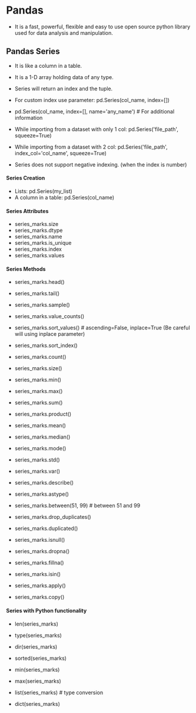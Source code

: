 # Pandas
* It is a fast, powerful, flexible and easy to use open source python library used for data analysis and manipulation.

## Pandas Series
* It is like a column in a table.
* It is a 1-D array holding data of any type.

* Series will return an index and the tuple.
* For custom index use parameter: pd.Series(col_name, index=[])
* pd.Series(col_name, index=[], name='any_name')           # For additional information
* While importing from a dataset with only 1 col: pd.Series('file_path', squeeze=True)
* While importing from a dataset with 2 col: pd.Series('file_path', index_col='col_name', squeeze=True)
* Series does not support negative indexing. (when the index is number)
 
#### Series Creation
* Lists: pd.Series(my_list)
* A column in a table: pd.Series(col_name)

#### Series Attributes
* series_marks.size
* series_marks.dtype
* series_marks.name
* series_marks.is_unique
* series_marks.index
* series_marks.values

#### Series Methods
* series_marks.head()
* series_marks.tail()
* series_marks.sample()
* series_marks.value_counts()
* series_marks.sort_values()          # ascending=False, inplace=True (Be careful will using inplace parameter)
* series_marks.sort_index()

* series_marks.count()
* series_marks.size()
* series_marks.min()
* series_marks.max()
* series_marks.sum()
* series_marks.product()
* series_marks.mean()
* series_marks.median()
* series_marks.mode()
* series_marks.std()
* series_marks.var()
* series_marks.describe()

* series_marks.astype()
* series_marks.between(51, 99)    # between 51 and 99
* series_marks.drop_duplicates()
* series_marks.duplicated()
* series_marks.isnull()
* series_marks.dropna()
* series_marks.fillna()
* series_marks.isin()
* series_marks.apply()
* series_marks.copy()

#### Series with Python functionality
* len(series_marks)
* type(series_marks)
* dir(series_marks)
* sorted(series_marks)
* min(series_marks)
* max(series_marks)

* list(series_marks)                # type conversion
* dict(series_marks)
